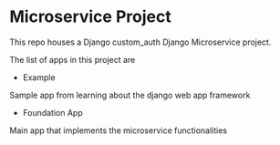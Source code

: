 # Microservice Project
This repo houses a Django custom_auth Django Microservice project.

The list of apps in this project are
* Example

Sample app from learning about the django web app
framework
* Foundation App

Main app that implements the microservice functionalities